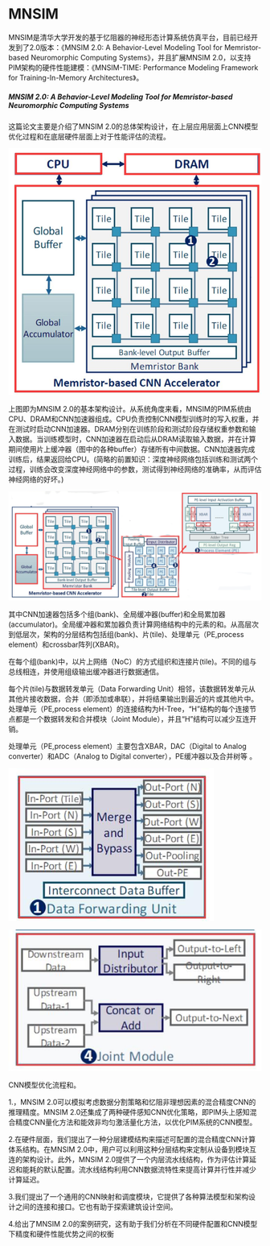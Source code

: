 # MNSIM

MNSIM是清华大学开发的基于忆阻器的神经形态计算系统仿真平台，目前已经开发到了2.0版本：《MNSIM 2.0: A Behavior-Level Modeling Tool for Memristor-based Neuromorphic Computing Systems》，并且扩展MNSIM 2.0，以支持PIM架构的硬件性能建模：《MNSIM-TIME: Performance Modeling Framework for Training-In-Memory Architectures》。

##### MNSIM 2.0: A Behavior-Level Modeling Tool for Memristor-based Neuromorphic Computing Systems

这篇论文主要是介绍了MNSIM 2.0的总体架构设计，在上层应用层面上CNN模型优化过程和在底层硬件层面上对于性能评估的流程。

![architecture](../images/1.jpg)

上图即为MNSIM 2.0的基本架构设计。从系统角度来看，MNSIM的PIM系统由CPU、DRAM和CNN加速器组成。CPU负责控制CNN模型训练时的写入权重，并在测试时启动CNN加速器。DRAM分别在训练阶段和测试阶段存储权重参数和输入数据。当训练模型时，CNN加速器在启动后从DRAM读取输入数据，并在计算期间使用片上缓冲器（图中的各种buffer）存储所有中间数据。CNN加速器完成训练后，结果返回给CPU。(简略的前置知识：深度神经网络包括训练和测试两个过程，训练会改变深度神经网络中的参数，测试得到神经网络的准确率，从而评估神经网络的好坏。)

![hierarchical](../images/2.jpg)

其中CNN加速器包括多个组(bank)、全局缓冲器(buffer)和全局累加器(accumulator)。全局缓冲器和累加器负责计算网络结构中的元素的和。从高层次到低层次，架构的分层结构包括组(bank)、片(tile)、处理单元（PE,process element）和crossbar阵列(XBAR)。

在每个组(bank)中，以片上网络（NoC）的方式组织和连接片(tile)。不同的组与总线相连，并使用组级输出缓冲器进行数据通信。

每个片(tile)与数据转发单元（Data Forwarding Unit）相邻，该数据转发单元从其他片接收数据，合并（即添加或串联），并将结果输出到最近的片或其他片中。处理单元（PE,process element）的连接结构为H-Tree，“H”结构的每个连接节点都是一个数据转发和合并模块（Joint Module），并且“H”结构可以减少互连开销。

处理单元（PE,process element）主要包含XBAR，DAC（Digital to Analog converter）和ADC（Analog to Digital converter），PE缓冲器以及合并树等 。

![DataForwarding](../images/3.jpg)

![JointModule](../images//4.jpg)

CNN模型优化流程和。

1.，MNSIM 2.0可以模拟考虑数据分割策略和忆阻非理想因素的混合精度CNN的推理精度。MNSIM 2.0还集成了两种硬件感知CNN优化策略，即PIM头上感知混合精度CNN量化方法和能效非均匀激活量化方法，以优化PIM系统的CNN模型。

2.在硬件层面，我们提出了一种分层建模结构来描述可配置的混合精度CNN计算体系结构。在MNSIM 2.0中，用户可以利用这种分层结构来定制从设备到模块互连的架构设计。此外，MNSIM 2.0提供了一个内层流水线结构，作为评估计算延迟和能耗的默认配置。流水线结构利用CNN数据流特性来提高计算并行性并减少计算延迟。

3.我们提出了一个通用的CNN映射和调度模块，它提供了各种算法模型和架构设计之间的连接和接口。它也有助于探索建筑设计空间。

4.给出了MNSIM 2.0的案例研究，这有助于我们分析在不同硬件配置和CNN模型下精度和硬件性能优势之间的权衡
